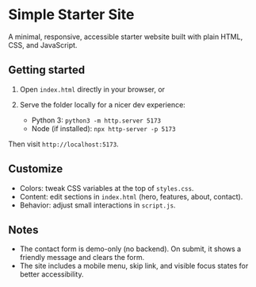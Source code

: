 # Simple Starter Site

A minimal, responsive, accessible starter website built with plain HTML, CSS, and JavaScript.

## Getting started

1. Open `index.html` directly in your browser, or
2. Serve the folder locally for a nicer dev experience:

   - Python 3: `python3 -m http.server 5173`
   - Node (if installed): `npx http-server -p 5173`

Then visit `http://localhost:5173`.

## Customize

- Colors: tweak CSS variables at the top of `styles.css`.
- Content: edit sections in `index.html` (hero, features, about, contact).
- Behavior: adjust small interactions in `script.js`.

## Notes

- The contact form is demo-only (no backend). On submit, it shows a friendly message and clears the form.
- The site includes a mobile menu, skip link, and visible focus states for better accessibility.

